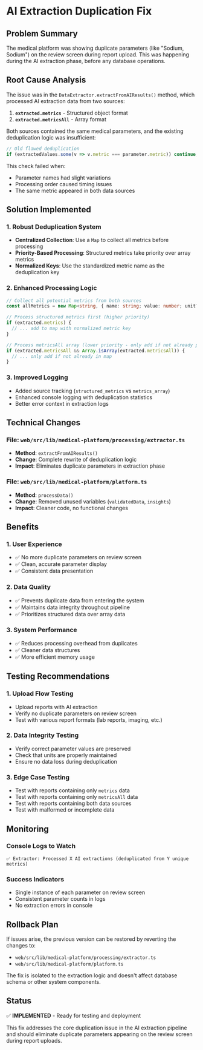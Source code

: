# AI Extraction Duplication Fix

## Problem Summary
The medical platform was showing duplicate parameters (like "Sodium, Sodium") on the review screen during report upload. This was happening during the AI extraction phase, before any database operations.

## Root Cause Analysis
The issue was in the `DataExtractor.extractFromAIResults()` method, which processed AI extraction data from two sources:

1. **`extracted.metrics`** - Structured object format
2. **`extracted.metricsAll`** - Array format

Both sources contained the same medical parameters, and the existing deduplication logic was insufficient:

```typescript
// Old flawed deduplication
if (extractedValues.some(v => v.metric === parameter.metric)) continue;
```

This check failed when:
- Parameter names had slight variations
- Processing order caused timing issues
- The same metric appeared in both data sources

## Solution Implemented

### 1. Robust Deduplication System
- **Centralized Collection**: Use a `Map` to collect all metrics before processing
- **Priority-Based Processing**: Structured metrics take priority over array metrics
- **Normalized Keys**: Use the standardized metric name as the deduplication key

### 2. Enhanced Processing Logic
```typescript
// Collect all potential metrics from both sources
const allMetrics = new Map<string, { name: string; value: number; unit?: string; source: string }>();

// Process structured metrics first (higher priority)
if (extracted.metrics) {
  // ... add to map with normalized metric key
}

// Process metricsAll array (lower priority - only add if not already present)
if (extracted.metricsAll && Array.isArray(extracted.metricsAll)) {
  // ... only add if not already in map
}
```

### 3. Improved Logging
- Added source tracking (`structured_metrics` vs `metrics_array`)
- Enhanced console logging with deduplication statistics
- Better error context in extraction logs

## Technical Changes

### File: `web/src/lib/medical-platform/processing/extractor.ts`
- **Method**: `extractFromAIResults()`
- **Change**: Complete rewrite of deduplication logic
- **Impact**: Eliminates duplicate parameters in extraction phase

### File: `web/src/lib/medical-platform/platform.ts`
- **Method**: `processData()`
- **Change**: Removed unused variables (`validatedData`, `insights`)
- **Impact**: Cleaner code, no functional changes

## Benefits

### 1. User Experience
- ✅ No more duplicate parameters on review screen
- ✅ Clean, accurate parameter display
- ✅ Consistent data presentation

### 2. Data Quality
- ✅ Prevents duplicate data from entering the system
- ✅ Maintains data integrity throughout pipeline
- ✅ Prioritizes structured data over array data

### 3. System Performance
- ✅ Reduces processing overhead from duplicates
- ✅ Cleaner data structures
- ✅ More efficient memory usage

## Testing Recommendations

### 1. Upload Flow Testing
- Upload reports with AI extraction
- Verify no duplicate parameters on review screen
- Test with various report formats (lab reports, imaging, etc.)

### 2. Data Integrity Testing
- Verify correct parameter values are preserved
- Check that units are properly maintained
- Ensure no data loss during deduplication

### 3. Edge Case Testing
- Test with reports containing only `metrics` data
- Test with reports containing only `metricsAll` data
- Test with reports containing both data sources
- Test with malformed or incomplete data

## Monitoring

### Console Logs to Watch
```
✅ Extractor: Processed X AI extractions (deduplicated from Y unique metrics)
```

### Success Indicators
- Single instance of each parameter on review screen
- Consistent parameter counts in logs
- No extraction errors in console

## Rollback Plan
If issues arise, the previous version can be restored by reverting the changes to:
- `web/src/lib/medical-platform/processing/extractor.ts`
- `web/src/lib/medical-platform/platform.ts`

The fix is isolated to the extraction logic and doesn't affect database schema or other system components.

## Status
✅ **IMPLEMENTED** - Ready for testing and deployment

This fix addresses the core duplication issue in the AI extraction pipeline and should eliminate duplicate parameters appearing on the review screen during report uploads.